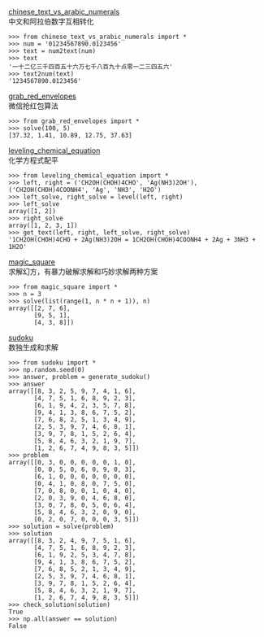[chinese_text_vs_arabic_numerals](chinese_text_vs_arabic_numerals.py)
<br>中文和阿拉伯数字互相转化
```text
>>> from chinese_text_vs_arabic_numerals import *
>>> num = '01234567890.0123456'
>>> text = num2text(num)
>>> text
'一十二亿三千四百五十六万七千八百九十点零一二三四五六'
>>> text2num(text)
'1234567890.0123456'
```
[grab_red_envelopes](grab_red_envelopes.py)
<br>微信抢红包算法
```text
>>> from grab_red_envelopes import *
>>> solve(100, 5)
[37.32, 1.41, 10.89, 12.75, 37.63]
```
[leveling_chemical_equation](leveling_chemical_equation.py)
<br>化学方程式配平
```text
>>> from leveling_chemical_equation import *
>>> left, right = ('CH2OH(CHOH)4CHO', 'Ag(NH3)2OH'), ('CH2OH(CHOH)4COONH4', 'Ag', 'NH3', 'H2O')
>>> left_solve, right_solve = level(left, right)
>>> left_solve
array([1, 2])
>>> right_solve
array([1, 2, 3, 1])
>>> get_text(left, right, left_solve, right_solve)
'1CH2OH(CHOH)4CHO + 2Ag(NH3)2OH = 1CH2OH(CHOH)4COONH4 + 2Ag + 3NH3 + 1H2O'
```
[magic_square](magic_square.py)
<br>求解幻方，有暴力破解求解和巧妙求解两种方案
```text
>>> from magic_square import *
>>> n = 3
>>> solve(list(range(1, n * n + 1)), n)
array([[2, 7, 6],
       [9, 5, 1],
       [4, 3, 8]])
```
[sudoku](sudoku.py)
<br>数独生成和求解
```text
>>> from sudoku import *
>>> np.random.seed(0)
>>> answer, problem = generate_sudoku()
>>> answer
array([[8, 3, 2, 5, 9, 7, 4, 1, 6],
       [4, 7, 5, 1, 6, 8, 9, 2, 3],
       [6, 1, 9, 4, 2, 3, 5, 7, 8],
       [9, 4, 1, 3, 8, 6, 7, 5, 2],
       [7, 6, 8, 2, 5, 1, 3, 4, 9],
       [2, 5, 3, 9, 7, 4, 6, 8, 1],
       [3, 9, 7, 8, 1, 5, 2, 6, 4],
       [5, 8, 4, 6, 3, 2, 1, 9, 7],
       [1, 2, 6, 7, 4, 9, 8, 3, 5]])
>>> problem
array([[0, 3, 0, 0, 0, 0, 0, 1, 0],
       [0, 0, 5, 0, 6, 0, 9, 0, 3],
       [6, 1, 0, 0, 0, 0, 0, 0, 0],
       [0, 4, 1, 0, 8, 0, 7, 5, 0],
       [7, 0, 8, 0, 0, 1, 0, 4, 0],
       [2, 0, 3, 9, 0, 4, 6, 8, 0],
       [3, 0, 7, 8, 0, 5, 0, 6, 4],
       [5, 8, 4, 6, 3, 2, 0, 9, 0],
       [0, 2, 0, 7, 0, 0, 0, 3, 5]])
>>> solution = solve(problem)
>>> solution
array([[8, 3, 2, 4, 9, 7, 5, 1, 6],
       [4, 7, 5, 1, 6, 8, 9, 2, 3],
       [6, 1, 9, 2, 5, 3, 4, 7, 8],
       [9, 4, 1, 3, 8, 6, 7, 5, 2],
       [7, 6, 8, 5, 2, 1, 3, 4, 9],
       [2, 5, 3, 9, 7, 4, 6, 8, 1],
       [3, 9, 7, 8, 1, 5, 2, 6, 4],
       [5, 8, 4, 6, 3, 2, 1, 9, 7],
       [1, 2, 6, 7, 4, 9, 8, 3, 5]])
>>> check_solution(solution)
True
>>> np.all(answer == solution)
False
```
